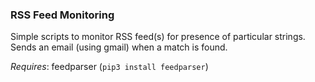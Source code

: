 ### RSS Feed Monitoring

Simple scripts to monitor RSS feed(s) for presence of particular strings.
Sends an email (using gmail) when a match is found.

_Requires_: feedparser (`pip3 install feedparser`)


